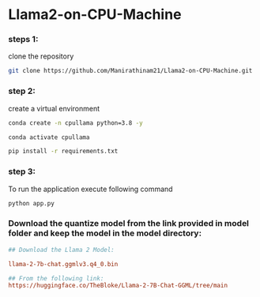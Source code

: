 # Llama2-on-CPU-Machine  

### steps 1:

clone the repository

```bash
git clone https://github.com/Manirathinam21/Llama2-on-CPU-Machine.git
```

### step 2:

create a virtual environment

```bash
conda create -n cpullama python=3.8 -y
```

```bash
conda activate cpullama
```

```bash
pip install -r requirements.txt
```

### step 3:

To run the application execute following command

```bash
python app.py

```

### Download the quantize model from the  link provided in model folder and keep the model in the model directory:

```ini
## Download the Llama 2 Model:

llama-2-7b-chat.ggmlv3.q4_0.bin

## From the following link:
https://huggingface.co/TheBloke/Llama-2-7B-Chat-GGML/tree/main
```